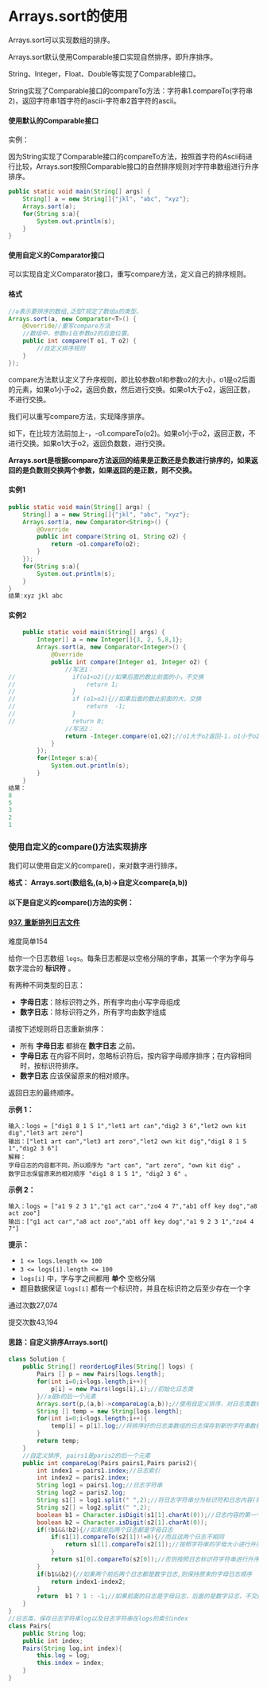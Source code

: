 # Arrays.sort的使用

Arrays.sort可以实现数组的排序。

Arrays.sort默认使用Comparable接口实现自然排序，即升序排序。

String、Integer，Float、Double等实现了Comparable接口。

String实现了Comparable接口的compareTo方法：字符串1.compareTo(字符串2)，返回字符串1首字符的ascii-字符串2首字符的ascii。

#### 使用默认的Comparable接口

实例：

​		因为String实现了Comparable接口的compareTo方法，按照首字符的Ascii码进行比较，Arrays.sort按照Comparable接口的自然排序规则对字符串数组进行升序排序。

```java
public static void main(String[] args) {
    String[] a = new String[]{"jkl", "abc", "xyz"};
    Arrays.sort(a);
    for(String s:a){
        System.out.println(s);
    }
}
```

#### 使用自定义的Comparator接口

可以实现自定义Comparator接口，重写compare方法，定义自己的排序规则。

#### 格式

```java
//a表示要排序的数组,泛型T规定了数组a的类型。
Arrays.sort(a, new Comparator<T>() {
    @Override//重写compare方法
    //数组中，参数o1在参数o2的后面位置。
    public int compare(T o1, T o2) {
        //自定义排序规则
    }
});
```

​	compare方法默认定义了升序规则，即比较参数o1和参数o2的大小，o1是o2后面的元素，如果o1小于o2，返回负数，然后进行交换。如果o1大于o2，返回正数，不进行交换。

我们可以重写compare方法，实现降序排序。

如下，在比较方法前加上-，-o1.compareTo(o2)。如果o1小于o2，返回正数，不进行交换。如果o1大于o2，返回负数数，进行交换。

**Arrays.sort是根据compare方法返回的结果是正数还是负数进行排序的，如果返回的是负数则交换两个参数，如果返回的是正数，则不交换。**

#### 实例1

```java
public static void main(String[] args) {
    String[] a = new String[]{"jkl", "abc", "xyz"};
    Arrays.sort(a, new Comparator<String>() {
        @Override
        public int compare(String o1, String o2) {
            return -o1.compareTo(o2);
        }
    });
    for(String s:a){
        System.out.println(s);
    }
}
结果:xyz jkl abc
```

#### 实例2

```java
    public static void main(String[] args) {
        Integer[] a = new Integer[]{3, 2, 5,8,1};
        Arrays.sort(a, new Comparator<Integer>() {
            @Override
            public int compare(Integer o1, Integer o2) {
                //写法1：
//                if(o1<o2){//如果后面的数比前面的小，不交换
//                    return 1;
//                }
//                if (o1>o2){//如果后面的数比前面的大，交换
//                    return  -1;
//                }
//                return 0;
                //写法2：
                return -Integer.compare(o1,o2);//o1大于o2返回-1，o1小于o2返回1
            }
        });
        for(Integer s:a){
            System.out.println(s);
        }
    }
结果：
8
5
3
2
1

```

### 使用自定义的compare()方法实现排序

我们可以使用自定义的compare()，来对数字进行排序。

**格式： Arrays.sort(数组名,(a,b)->自定义compare(a,b))**



#### 以下是自定义的compare()方法的实例：

#### [937. 重新排列日志文件](https://leetcode-cn.com/problems/reorder-data-in-log-files/)

难度简单154

给你一个日志数组 `logs`。每条日志都是以空格分隔的字串，其第一个字为字母与数字混合的 **标识符** 。

有两种不同类型的日志：

- **字母日志**：除标识符之外，所有字均由小写字母组成
- **数字日志**：除标识符之外，所有字均由数字组成

请按下述规则将日志重新排序：

- 所有 **字母日志** 都排在 **数字日志** 之前。
- **字母日志** 在内容不同时，忽略标识符后，按内容字母顺序排序；在内容相同时，按标识符排序。
- **数字日志** 应该保留原来的相对顺序。

返回日志的最终顺序。

 

**示例 1：**

```
输入：logs = ["dig1 8 1 5 1","let1 art can","dig2 3 6","let2 own kit dig","let3 art zero"]
输出：["let1 art can","let3 art zero","let2 own kit dig","dig1 8 1 5 1","dig2 3 6"]
解释：
字母日志的内容都不同，所以顺序为 "art can", "art zero", "own kit dig" 。
数字日志保留原来的相对顺序 "dig1 8 1 5 1", "dig2 3 6" 。
```

**示例 2：**

```
输入：logs = ["a1 9 2 3 1","g1 act car","zo4 4 7","ab1 off key dog","a8 act zoo"]
输出：["g1 act car","a8 act zoo","ab1 off key dog","a1 9 2 3 1","zo4 4 7"]
```

 

**提示：**

- `1 <= logs.length <= 100`
- `3 <= logs[i].length <= 100`
- `logs[i]` 中，字与字之间都用 **单个** 空格分隔
- 题目数据保证 `logs[i]` 都有一个标识符，并且在标识符之后至少存在一个字

通过次数27,074

提交次数43,194

#### 思路：自定义排序Arrays.sort()

```java
class Solution {
    public String[] reorderLogFiles(String[] logs) {
        Pairs [] p = new Pairs[logs.length];
        for(int i=0;i<logs.length;i++){
            p[i] = new Pairs(logs[i],i);//初始化日志类
        }//a是b的后一个元素
        Arrays.sort(p,(a,b)->compareLog(a,b));//使用自定义排序，对日志类数组进行排序
        String [] temp = new String[logs.length];
        for(int i=0;i<logs.length;i++){
            temp[i] = p[i].log;//将排序好的日志类数组的日志保存到新的字符串数组
        }
        return temp;
    }
    //自定义排序, pairs1是paris2的后一个元素
    public int compareLog(Pairs pairs1,Pairs paris2){
        int index1 = pairs1.index;//日志索引
        int index2 = paris2.index;
        String log1 = pairs1.log;//日志字符串
        String log2 = paris2.log;
        String s1[] = log1.split(" ",2);//将日志字符串分为标识符和日志内容(除了标识符部分)
        String s2[] = log2.split(" ",2);
        boolean b1 = Character.isDigit(s1[1].charAt(0));//日志内容的第一个字符是否为数字
        boolean b2 = Character.isDigit(s2[1].charAt(0));
        if(!b1&&!b2){//如果前后两个日志都是字母日志
            if(s1[1].compareTo(s2[1])!=0){//而且这两个日志不相同
                return s1[1].compareTo(s2[1]);//按照字符串的字母大小进行升序排序
            }
            return s1[0].compareTo(s2[0]);//否则按照日志标识符字符串进行升序排序
        }
        if(b1&&b2){//如果两个前后两个日志都是数字日志,则保持原来的字母日志顺序
            return index1-index2;
        }
        return  b1 ? 1 : -1;//如果前面的日志是字母日志，后面的是数字日志，不交换；否则交换
    }
}
//日志类，保存日志字符串log以及日志字符串在logs的索引index
class Pairs{
    public String log;
    public int index;
    Pairs(String log,int index){
        this.log = log;
        this.index = index;
    }
}
```



